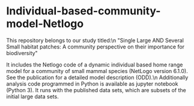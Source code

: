 # Individual-based-community-model-Netlogo

This repository belongs to our study titled:\n
"Single Large AND Several Small habitat patches: A community perspective on their importance for biodiversity"

It includes the Netlogo code of a dynamic individual based home range model for a community of small mammal species (NetLogo version 6.1.0). See the publication for a detailed model description (ODD).\n
Additionally analysis code programmed in Python is available as jupyter notebook (Python 3). It runs with the published data sets, which are subsets of the initial large data sets.

